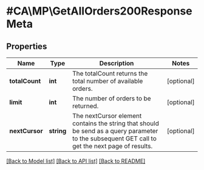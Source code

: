 # #CA\MP\GetAllOrders200ResponseMeta

## Properties

Name | Type | Description | Notes
------------ | ------------- | ------------- | -------------
**totalCount** | **int** | The totalCount returns the total number of available orders. | [optional]
**limit** | **int** | The number of orders to be returned. | [optional]
**nextCursor** | **string** | The nextCursor element contains the string that should be send as a query parameter to the subsequent GET call to get the next page of results. | [optional]


[[Back to Model list]](../) [[Back to API list]](../../Api/CA/MP) [[Back to README]](../../README.md)
